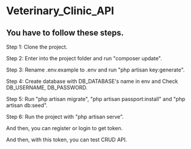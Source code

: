 <h1>Veterinary_Clinic_API</h1>

<h2>You have to follow these steps.</h2>

<p>Step 1: Clone the project.</p>
<p>Step 2: Enter into the project folder and run "composer update".</p>
<p>Step 3: Rename .env.example to .env and run "php artisan key:generate".</p>
<p>Step 4: Create database with DB_DATABASE's name in env and Check DB_USERNAME, DB_PASSWORD.</p>
<p>Step 5: Run "php artisan migrate", "php artisan passport:install" and "php artisan db:seed".</p>
<p>Step 6: Run the project with "php artisan serve".</p>
<p>And then, you can register or login to get token.</p>
<p>And then, with this token, you can test CRUD API.</p>
